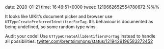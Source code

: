 date: 2020-01-21
time: 16:46:51+0000
tweet: 1219662652554780672
%%%

It looks like UIKit’s document picker and browser use `UTTypeCreatePreferredIdentifierForTag`. It’s behaviour is documented as being undefined, so some random type wins.

Audit your code! Use `UTTypeCreateAllIdentifiersForTag` instead to handle all possibilities. [twitter.com/brentsimmons/status/1219429196583272452](https://twitter.com/brentsimmons/status/1219429196583272452)
